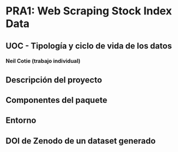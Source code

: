 # PRA1: Web Scraping Stock Index Data
## UOC - Tipología y ciclo de vida de los datos
#### Neil Cotie (trabajo individual)

## Descripción del proyecto


## Componentes del paquete


## Entorno


## DOI de Zenodo de un dataset generado